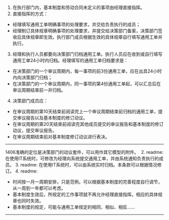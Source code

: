 1. 在执行部门内，基本制度和劳动合同未定义的事项由经理直接指挥。
2. 直接指挥的方式：
- 经理填写通用工单明确事项的处理要求，并交给负责执行的成员；
- 经理制订具体规章明确事项的处理要求，并提交给决策部门备案，决策部门签收后具体规章即生效。执行部门成员根据生效的具体规章自行填写通用工单并执行。
3. 经理和执行人员都要向决策部门归档通用工单。执行人员应在收到或自行填写通用工单24小时内归档。经理填写的通用工单归档要求是：
 - 在决策部门的一个审议周期内，每一事项的前3份通用工单，应在出具24小时内向决策部门归档；
 - 在决策部门的一个审议周期内，同一事项的第4份通用工单起，可以汇总后在审议周期结束前一并归档。
4. 决策部门成员应：
- 在审议周期的第10天结束前阅读完上一个审议周期结束前归档的通用工单，提交审议报告以及基本制度的修订动议。
- 在审议周期的第20天结束前阅读完其他成员提交的审议报告和基本制度的修订动议，提交审议报告。
- 在审议周期结束前对基本制度修订动议进行表决。

---

1406准确的定位是决策部门的动议套件，可以用作其它模型的附件。 ​​​
2. readme:
在使用IT系统时，可修改为经理向系统提交通用工单，并由系统通知负责执行的成员。
3. readme:
在使用IT系统时，可以由系统实时归档。本条款可以根据情况修订。
4. readme:
- 时间按一月一周期安排，只是范例。可以根据基本制度的完善程度自行调节，从一周到一年都可以考虑。
- 基本制度生效后，所规定的工作事项就不再允许经理直接指挥。相应的具体规章也同时失效。
- 基本制度的规定，可能与通用工单规定的相同、相似、相反......

---
